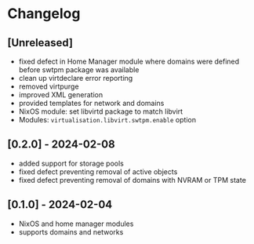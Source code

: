 # Changelog

## [Unreleased]

* fixed defect in Home Manager module where domains were defined before swtpm package was available
* clean up virtdeclare error reporting
* removed virtpurge
* improved XML generation
* provided templates for network and domains
* NixOS module: set libvirtd package to match libvirt
* Modules: `virtualisation.libvirt.swtpm.enable` option

## [0.2.0] - 2024-02-08

* added support for storage pools
* fixed defect preventing removal of active objects
* fixed defect preventing removal of domains with NVRAM or TPM state

## [0.1.0] - 2024-02-04

* NixOS and home manager modules
* supports domains and networks
